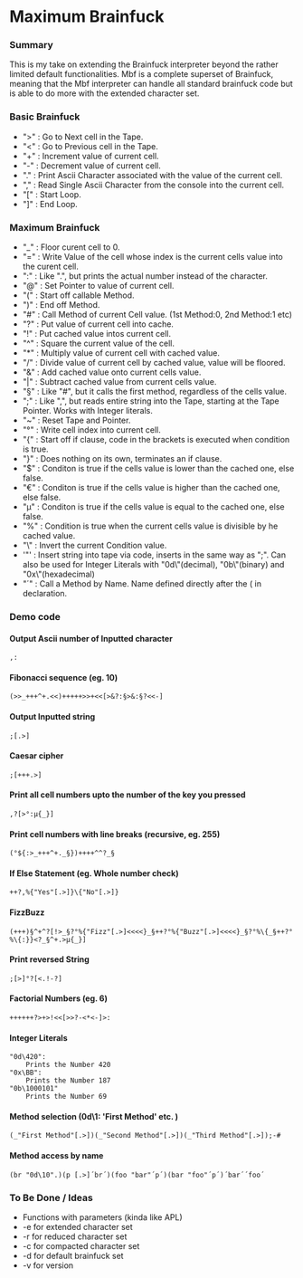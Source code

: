 # Maximum Brainfuck

### Summary
This is my take on extending the Brainfuck interpreter beyond the rather limited default functionalities. Mbf is a complete superset of Brainfuck, meaning that the Mbf interpreter can handle all standard brainfuck code but is able to do more with the extended character set.


### Basic Brainfuck
- ">" : Go to Next cell in the Tape.
- "<" : Go to Previous cell in the Tape.
- "+" : Increment value of current cell.
- "-" : Decrement value of current cell.
- "." : Print Ascii Character associated with the value of the current cell.
- "," : Read Single Ascii Character from the console into the current cell. 
- "[" : Start Loop.
- "]" : End Loop.
### Maximum Brainfuck
- "_" : Floor curent cell to 0.
- "=" : Write Value of the cell whose index is the current cells value into the curent cell.
- ":" : Like ".", but prints the actual number instead of the character.
- "@" : Set Pointer to value of current cell.
- "(" : Start off callable Method.
- ")" : End off Method.
- "#" : Call Method of current Cell value. (1st Method:0, 2nd Method:1 etc)
- "?" : Put value of current cell into cache.
- "!" : Put cached value intos current cell.
- "^" : Square the current value of the cell.
- "*" : Multiply value of current cell with cached value.
- "/" : Divide value of current cell by cached value, value will be floored.
- "&" : Add cached value onto current cells value.
- "|" : Subtract cached value from current cells value.
- "§" : Like "#", but it calls the first method, regardless of the cells value.
- ";" : Like ",", but reads entire string into the Tape, starting at the Tape Pointer. Works with Integer literals.
- "~" : Reset Tape and Pointer.
- "°" : Write cell index into current cell.
- "{" : Start off if clause, code in the brackets is executed when condition is true.
- "}" : Does nothing on its own, terminates an if clause.
- "$" : Conditon is true if the cells value is lower than the cached one, else false.
- "€" : Conditon is true if the cells value is higher than the cached one, else false.
- "µ" : Conditon is true if the cells value is equal to the cached one, else false.
- "%" : Condition is true when the current cells value is divisible by he cached value.
- "\\" : Invert the current Condition value.
- '"' : Insert string into tape via code, inserts in the same way as ";". Can also be used for Integer Literals with "0d\\"(decimal), "0b\\"(binary) and "0x\\"(hexadecimal)
- "´" : Call a Method by Name. Name defined directly after the \( in declaration.


### Demo code

#### Output Ascii number of Inputted character
    ,:

#### Fibonacci sequence (eg. 10)
    (>>_+++^+.<<)+++++>>+<<[>&?:§>&:§?<<-]

#### Output Inputted string
    ;[.>]

#### Caesar cipher
    ;[+++.>]    

#### Print all cell numbers upto the number of the key you pressed
    ,?[>°:µ{_}]

#### Print cell numbers with line breaks (recursive, eg. 255)
    (°${:>_+++^+._§})++++^^?_§

#### If Else Statement (eg. Whole number check)
    ++?,%{"Yes"[.>]}\{"No"[.>]}

#### FizzBuzz
    (+++)§^+^?[!>_§?°%{"Fizz"[.>]<<<<}_§++?°%{"Buzz"[.>]<<<<}_§?°%\{_§++?°%\{:}}<?_§^+.>µ{_}]

#### Print reversed String
    ;[>]°?[<.!-?]

#### Factorial Numbers (eg. 6)
    ++++++?>+>!<<[>>?-<*<-]>:

#### Integer Literals
    "0d\420":   
        Prints the Number 420
    "0x\BB":
        Prints the Number 187
    "0b\1000101"
        Prints the Number 69

#### Method selection (0d\1: 'First Method' etc. )
    (_"First Method"[.>])(_"Second Method"[.>])(_"Third Method"[.>]);-#

#### Method access by name
    (br "0d\10".)(p [.>]´br´)(foo "bar"´p´)(bar "foo"´p´)´bar´´foo´

### To Be Done / Ideas
- Functions with parameters (kinda like APL)
- \-e for extended character set
- \-r for reduced character set
- \-c for compacted character set
- \-d for default brainfuck set
- \-v for version